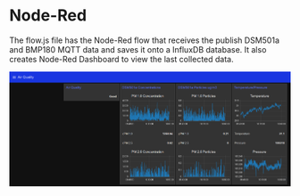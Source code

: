 # Node-Red

The flow.js file has the Node-Red flow that receives the publish DSM501a and BMP180 MQTT data and saves it onto a InfluxDB database.
It also creates Node-Red Dashboard to view the last collected data.

![](/images/node-red-ui.png?raw=true)

